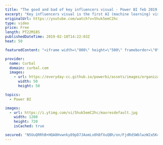```yaml
---
title: "The good and bad of key influencers visual - Power BI feb 2019 update"
excerpt: "Key influencers visual is the first AI (machine learning) visualization to be released in Power BI and we are going to review it here in more dept and I will give you my opinion on the good and the bad this new visualization has to offer for us.  Make sure you check out Microsoft documentation for more"
originalUrl: https://youtube.com/watch?v=5huk5emC2hc
type: video
price: Free
length: PT22M18S
publishedDateTime: 2019-02-18T14:22:03Z
heat: 50

featuredContent: "<iframe width=\"800\" height=\"500\" frameborder=\"0\" src=\"https://www.youtube.com/embed/5huk5emC2hc\" allow=\"accelerometer; autoplay; encrypted-media; gyroscope; picture-in-picture\" allowfullscreen></iframe>"

provider:
  name: Curbal
  domain: curbal.com
  images:
    - url: https://everyday-cc.github.io/powerbi/assets/images/organizations/curbal.com-50x50.jpg
      width: 50
      height: 50

topics:
  - Power BI

images:
  - url: https://i.ytimg.com/vi/5huk5emC2hc/maxresdefault.jpg
    width: 1280
    height: 720
    isCached: true

secured: "N5UuQRRhB+HQA8Hvwnky89pD7JAomLx0hBfXuQBh/on/FjdRdSWblwzW2a5K4VWXWlXsCjFT9r5qMlmXLU9dBicg1u86ANRO5iiao7SqbxEkYg6t4VZno5m7ix2XZ3UsGhW/cAwgUunxwL3QibeVG4qKox7pPPlqy+zslJxJxPrz87ZV5xWgyr4Aur59nKsvLmjPX4LDLSTjn4Re5Nm1b2LiFuJTzo23qMW1IcSl94ao8RuzhDYc18pyd8PnbXMPhIY5NmIcQyHzHEJRu6pVkYqx2DFOiUB6aasu5vAR3wckeqFxiFlk1jTN02m92QGL8u1gmctxV0YtWxFsbI5SwavtNzm5VtT0SV0g1l8zGnZY3h4UNJoLmEo5jFv7BktHdBLXrlc0RN7oAl0HxvYGIVVXdcmf+/MeH1PIXRJKLdg=;rtZe0ZOFqG7rBHfdNtAnCQ=="
---
```


